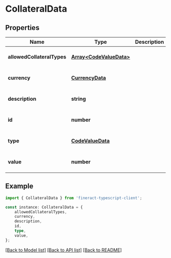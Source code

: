 # CollateralData


## Properties

Name | Type | Description | Notes
------------ | ------------- | ------------- | -------------
**allowedCollateralTypes** | [**Array&lt;CodeValueData&gt;**](CodeValueData.md) |  | [optional] [default to undefined]
**currency** | [**CurrencyData**](CurrencyData.md) |  | [optional] [default to undefined]
**description** | **string** |  | [optional] [default to undefined]
**id** | **number** |  | [optional] [default to undefined]
**type** | [**CodeValueData**](CodeValueData.md) |  | [optional] [default to undefined]
**value** | **number** |  | [optional] [default to undefined]

## Example

```typescript
import { CollateralData } from 'fineract-typescript-client';

const instance: CollateralData = {
    allowedCollateralTypes,
    currency,
    description,
    id,
    type,
    value,
};
```

[[Back to Model list]](../README.md#documentation-for-models) [[Back to API list]](../README.md#documentation-for-api-endpoints) [[Back to README]](../README.md)
